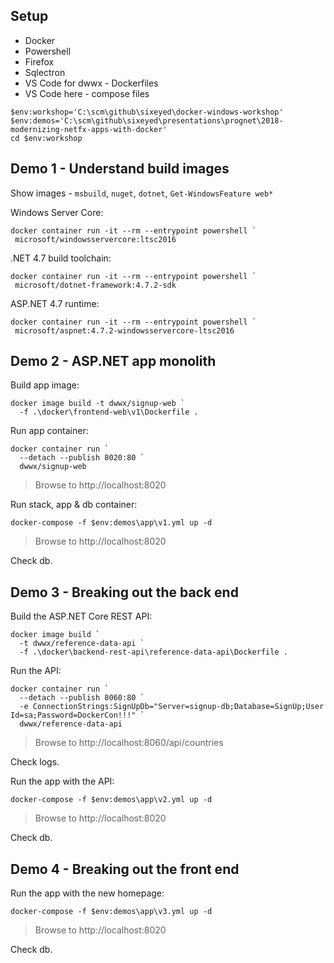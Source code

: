 
## Setup

- Docker
- Powershell
- Firefox
- Sqlectron
- VS Code for dwwx - Dockerfiles
- VS Code here - compose files

```
$env:workshop='C:\scm\github\sixeyed\docker-windows-workshop'
$env:demos='C:\scm\github\sixeyed\presentations\prognet\2018-modernizing-netfx-apps-with-docker'
cd $env:workshop
```

## Demo 1 - Understand build images

Show images - `msbuild`, `nuget`, `dotnet`, `Get-WindowsFeature web*`

Windows Server Core:

```
docker container run -it --rm --entrypoint powershell `
 microsoft/windowsservercore:ltsc2016
```

.NET 4.7 build toolchain:

```
docker container run -it --rm --entrypoint powershell `
 microsoft/dotnet-framework:4.7.2-sdk
```

ASP.NET 4.7 runtime:

```
docker container run -it --rm --entrypoint powershell `
 microsoft/aspnet:4.7.2-windowsservercore-ltsc2016
```

## Demo 2 - ASP.NET app monolith

Build app image:

```
docker image build -t dwwx/signup-web `
  -f .\docker\frontend-web\v1\Dockerfile .
```

Run app container:

```
docker container run `
  --detach --publish 8020:80 `
  dwwx/signup-web
```
> Browse to http://localhost:8020

Run stack, app & db container:

```
docker-compose -f $env:demos\app\v1.yml up -d
```

> Browse to http://localhost:8020

Check db.


## Demo 3 - Breaking out the back end

Build the ASP.NET Core REST API:

```
docker image build `
  -t dwwx/reference-data-api `
  -f .\docker\backend-rest-api\reference-data-api\Dockerfile .
```

Run the API:

```
docker container run `
  --detach --publish 8060:80 `
  -e ConnectionStrings:SignUpDb="Server=signup-db;Database=SignUp;User Id=sa;Password=DockerCon!!!" `
  dwwx/reference-data-api
```

> Browse to http://localhost:8060/api/countries

Check logs.

Run the app with the API:

```
docker-compose -f $env:demos\app\v2.yml up -d
```

> Browse to http://localhost:8020

Check db.


## Demo 4 - Breaking out the front end

Run the app with the new homepage:

```
docker-compose -f $env:demos\app\v3.yml up -d
```

> Browse to http://localhost:8020

Check db.